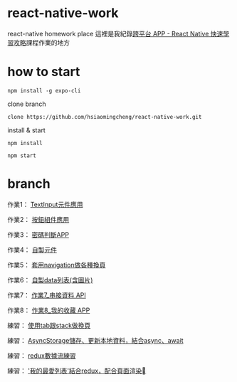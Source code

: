 # react-native-work
react-native homework place
這裡是我紀錄[跨平台 APP - React Native 快速學習攻略](https://hahow.in/courses/5dbe90cfa4b1c600214d0ab5/main)課程作業的地方

# how to start
```
npm install -g expo-cli
```

clone branch
```
clone https://github.com/hsiaomingcheng/react-native-work.git
``` 

install & start
```
npm install

npm start
```

# branch
作業1： [TextInput元件應用](https://github.com/hsiaomingcheng/react-native-work/tree/feature/200903/homework_1/chris)

作業2： [按鈕組件應用](https://github.com/hsiaomingcheng/react-native-work/tree/feature/200903/homework_2/chris)

作業3： [密碼判斷APP](https://github.com/hsiaomingcheng/react-native-work/tree/feature/200903/homework_3/chris)

作業4： [自製元件](https://github.com/hsiaomingcheng/react-native-work/tree/feature/200904/homework_4/chris)

作業5： [套用navigation做各種換頁](https://github.com/hsiaomingcheng/react-native-work/tree/feature/200907/homework_5/chris)

作業6： [自製data列表(含圖片)](https://github.com/hsiaomingcheng/react-native-work/tree/feature/200909/homework_6/chris)

作業7： [作業7_串接資料 API](https://github.com/hsiaomingcheng/react-native-work/tree/feature/200916/homework_7/chris)

作業8： [作業8_我的收藏 APP](https://github.com/hsiaomingcheng/react-native-work/tree/feature/201004/homework_8/chirs)

練習： [使用tab跟stack做換頁](https://github.com/hsiaomingcheng/react-native-work/tree/feature/200904/pratice_navgation/chris)

練習： [AsyncStorage儲存、更新本地資料，結合async、await](https://github.com/hsiaomingcheng/react-native-work/tree/feature/200909/pratice_storage/chris)

練習： [redux數據流練習](https://github.com/hsiaomingcheng/react-native-work/tree/feature/200910/pratice_redux/chris)

練習： ['我的最愛列表'結合redux，配合頁面渲染](https://github.com/hsiaomingcheng/react-native-work/tree/feature/200929/practice_addFavorite/chris)